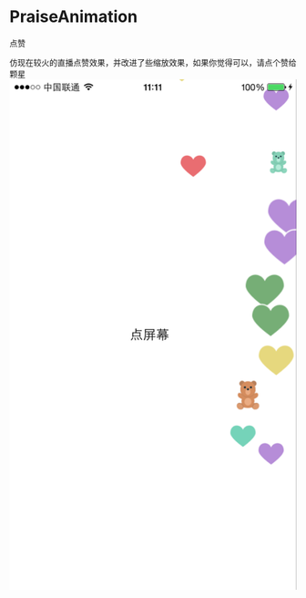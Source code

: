 # PraiseAnimation
点赞

仿现在较火的直播点赞效果，并改进了些缩放效果，如果你觉得可以，请点个赞给颗星
![Aaron Swartz](https://github.com/NegHao/PraiseAnimation/blob/master/demo.png)
